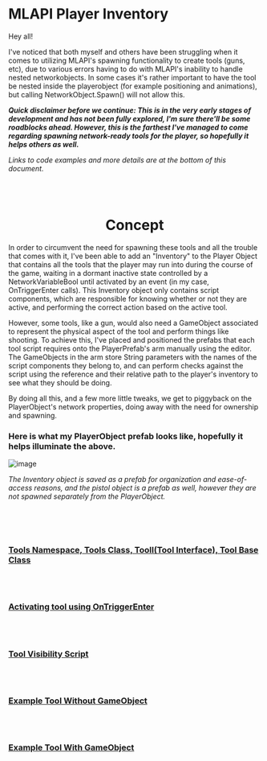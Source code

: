 # MLAPI Player Inventory
Hey all!

I've noticed that both myself and others have been struggling when it comes to utilizing MLAPI's spawning functionality to create tools (guns, etc), due to various errors having to do with MLAPI's inability to handle nested networkobjects. In some cases it's rather important to have the tool be nested inside the playerobject (for example positioning and animations), but calling NetworkObject.Spawn() will not allow this.

***Quick disclaimer before we continue: This is in the very early stages of development and has not been fully explored, I'm sure there'll be some roadblocks ahead. However, this is the farthest I've managed to come regarding spawning network-ready tools for the player, so hopefully it helps others as well.***

_Links to code examples and more details are at the bottom of this document._


<br />
<br />


<h1 align="center">
  Concept
</h1>

In order to circumvent the need for spawning these tools and all the trouble that comes with it, I've been able to add an "Inventory" to the Player Object that contains all the tools that the player may run into during the course of the game, waiting in a dormant inactive state controlled by a NetworkVariableBool until activated by an event (in my case, OnTriggerEnter calls). This Inventory object only contains script components, which are responsible for knowing whether or not they are active, and performing the correct action based on the active tool.

However, some tools, like a gun, would also need a GameObject associated to represent the physical aspect of the tool and perform things like shooting. To achieve this, I've placed and positioned the prefabs that each tool script requires onto the PlayerPrefab's arm manually using the editor. The GameObjects in the arm store String parameters with the names of the script components they belong to, and can perform checks against the script using the reference and their relative path to the player's inventory to see what they should be doing.

By doing all this, and a few more little tweaks, we get to piggyback on the PlayerObject's network properties, doing away with the need for ownership and spawning.


### Here is what my PlayerObject prefab looks like, hopefully it helps illuminate the above.
![image](https://user-images.githubusercontent.com/56968310/113514217-0a837900-9576-11eb-9770-996deb05e2df.png)


_The Inventory object is saved as a prefab for organization and ease-of-access reasons, and the pistol object is a prefab as well, however they are not spawned separately from the PlayerObject._

<br /><br /><br />

### [Tools Namespace, Tools Class, ToolI(Tool Interface), Tool Base Class](./Documentation/Tools.md)
<br /><br />
### [Activating tool using OnTriggerEnter](./Documentation/ActivatingOnTriggerEnter.md)
<br /><br />
### [Tool Visibility Script](./Documentation/ToolVisibility.md)
<br /><br />
### [Example Tool Without GameObject](./Code/PathTool.cs)
<br /><br />
### [Example Tool With GameObject](./Code/PistolTool.cs)
